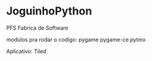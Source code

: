 # JoguinhoPython

PFS Fabrica de Software

modulos pra rodar o codigo:
pygame
pygame-ce
pytmx

Aplicativo:
Tiled

